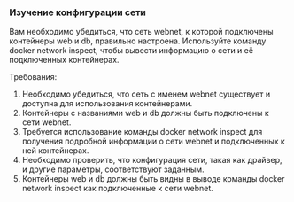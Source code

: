 
### Изучение конфигурации сети

Вам необходимо убедиться, что сеть webnet, к которой подключены контейнеры web и db, правильно настроена. Используйте команду docker network inspect, чтобы вывести информацию о сети и её подключенных контейнерах.

Требования:
1. Необходимо убедиться, что сеть с именем webnet существует и доступна для использования контейнерами. 
2. Контейнеры с названиями web и db должны быть подключены к сети webnet. 
3. Требуется использование команды docker network inspect для получения подробной информации о сети webnet и подключенных к ней контейнерах. 
4. Необходимо проверить, что конфигурация сети, такая как драйвер, и другие параметры, соответствуют заданным. 
5. Контейнеры web и db должны быть видны в выводе команды docker network inspect как подключенные к сети webnet.